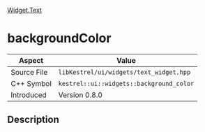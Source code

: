 [Widget.Text](index)
# backgroundColor
| Aspect | Value |
| --- | --- |
| Source File | `libKestrel/ui/widgets/text_widget.hpp` |
| C++ Symbol | `kestrel::ui::widgets::background_color` |
| Introduced | Version 0.8.0 |
## Description

